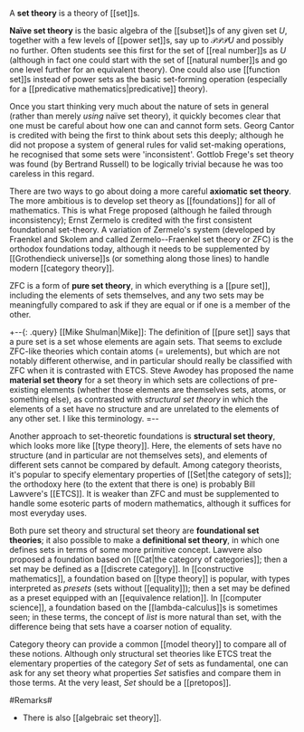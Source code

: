 A **set theory** is a theory of [[set]]s.

**Naïve set theory** is the basic algebra of the [[subset]]s of any given set $U$, together with a few levels of [[power set]]s, say up to $\mathcal{P}\mathcal{P}\mathcal{P}U$ and possibly no further.  Often students see this first for the set of [[real number]]s as $U$ (although in fact one could start with the set of [[natural number]]s and go one level further for an equivalent theory).  One could also use [[function set]]s instead of power sets as the basic set-forming operation (especially for a [[predicative mathematics|predicative]] theory).

Once you start thinking very much about the nature of sets in general (rather than merely *using* naïve set theory), it quickly becomes clear that one must be careful about how one can and cannot form sets.  Georg Cantor is credited with being the first to think about sets this deeply; although he did not propose a system of general rules for valid set-making operations, he recognised that some sets were 'inconsistent'.  Gottlob Frege\'s set theory was found (by Bertrand Russell) to be logically trivial because he was too careless in this regard.

There are two ways to go about doing a more careful **axiomatic set theory**.  The more ambitious is to develop set theory as [[foundations]] for all of mathematics.  This is what Frege proposed (although he failed through inconsistency); Ernst Zermelo is credited with the first consistent foundational set-theory.  A variation of Zermelo\'s system (developed by Fraenkel and Skolem and called Zermelo--Fraenkel set theory or ZFC) is the orthodox foundations today, although it needs to be supplemented by [[Grothendieck universe]]s (or something along those lines) to handle modern [[category theory]].

ZFC is a form of **pure set theory**, in which everything is a [[pure set]], including the elements of sets themselves, and any two sets may be meaningfully compared to ask if they are equal or if one is a member of the other.

+--{: .query}
[[Mike Shulman|Mike]]: The definition of [[pure set]] says that a pure set is a set whose elements are again sets.  That seems to exclude ZFC-like theories which contain atoms (= urelements), but which are not notably different otherwise, and in particular should really be classified with ZFC when it is contrasted with ETCS.  Steve Awodey has proposed the name **material set theory** for a set theory in which sets are collections of pre-existing elements (whether those elements are themselves sets, atoms, or something else), as contrasted with _structural set theory_ in which the elements of a set have no structure and are unrelated to the elements of any other set.  I like this terminology.
=--

Another approach to set-theoretic foundations is **structural set theory**, which looks more like [[type theory]].  Here, the elements of sets have no structure (and in particular are not themselves sets), and elements of different sets cannot be compared by default.  Among category theorists, it\'s popular to specify elementary properties of [[Set|the category of sets]]; the orthodoxy here (to the extent that there is one) is probably Bill Lawvere\'s [[ETCS]].  It is weaker than ZFC and must be supplemented to handle some esoteric parts of modern mathematics, although it suffices for most everyday uses.

Both pure set theory and structural set theory are **foundational set theories**; it also possible to make a **definitional set theory**, in which one defines sets in terms of some more primitive concept.  Lawvere also proposed a foundation based on [[Cat|the category of categories]]; then a set may be defined as a [[discrete category]].  In [[constructive mathematics]], a foundation based on [[type theory]] is popular, with types interpreted as _presets_ (sets without [[equality]]); then a set may be defined as a preset equipped with an [[equivalence relation]].  In [[computer science]], a foundation based on the [[lambda-calculus]]s is sometimes seen; in these terms, the concept of _list_ is more natural than set, with the difference being that sets have a coarser notion of equality.

Category theory can provide a common [[model theory]] to compare all of these notions.  Although only structural set theories like ETCS treat the elementary properties of the category $Set$ of sets as fundamental, one can ask for any set theory what properties $Set$ satisfies and compare them in those terms.  At the very least, $Set$ should be a [[pretopos]].

#Remarks#

* There is also [[algebraic set theory]].